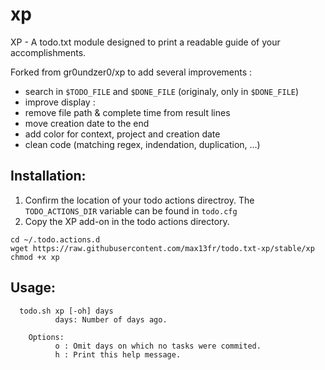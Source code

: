 xp
==

XP - A todo.txt module designed to print a readable guide of your accomplishments. 

Forked from gr0undzer0/xp to add several improvements :
* search in `$TODO_FILE` and `$DONE_FILE` (originaly, only in `$DONE_FILE`)
* improve display :
 * remove file path & complete time from result lines
 * move creation date to the end
 * add color for context, project and creation date
* clean code (matching regex, indendation, duplication, ...)

Installation: 
-------------

1) Confirm the location of your todo actions directroy. The `TODO_ACTIONS_DIR` variable can be found in `todo.cfg`
2) Copy the XP add-on in the todo actions directory. 

```
cd ~/.todo.actions.d
wget https://raw.githubusercontent.com/max13fr/todo.txt-xp/stable/xp
chmod +x xp
```

Usage: 
------

      todo.sh xp [-oh] days 
              days: Number of days ago.
        
        Options:
              o : Omit days on which no tasks were commited.
              h : Print this help message.

